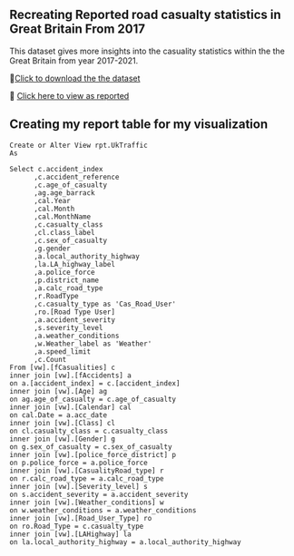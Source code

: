 ## Recreating Reported road casualty statistics in Great Britain From 2017

This dataset gives more insights into the casuality statistics within the the Great Britain from year 2017-2021.

🚗[Click to download the the dataset](https://www.gov.uk/government/collections/road-accidents-and-safety-statistics)

🚗 [Click here to view as reported](https://maps.dft.gov.uk/road-casualties/index.html)


## Creating my report table for my visualization

```
Create or Alter View rpt.UkTraffic
As

Select c.accident_index
	  ,c.accident_reference
	  ,c.age_of_casualty
	  ,ag.age_barrack
	  ,cal.Year
	  ,cal.Month
	  ,cal.MonthName
	  ,c.casualty_class
	  ,cl.class_label
	  ,c.sex_of_casualty
	  ,g.gender
	  ,a.local_authority_highway
	  ,la.LA_highway_label
	  ,a.police_force
	  ,p.district_name
	  ,a.calc_road_type
	  ,r.RoadType
	  ,c.casualty_type as 'Cas_Road_User'
	  ,ro.[Road Type User]
	  ,a.accident_severity
	  ,s.severity_level
	  ,a.weather_conditions
	  ,w.Weather_label as 'Weather'
	  ,a.speed_limit
	  ,c.Count
From [vw].[fCasualities] c
inner join [vw].[fAccidents] a
on a.[accident_index] = c.[accident_index]
inner join [vw].[Age] ag
on ag.age_of_casualty = c.age_of_casualty
inner join [vw].[Calendar] cal
on cal.Date = a.acc_date
inner join [vw].[Class] cl
on cl.casualty_class = c.casualty_class
inner join [vw].[Gender] g
on g.sex_of_casualty = c.sex_of_casualty
inner join [vw].[police_force_district] p
on p.police_force = a.police_force
inner join [vw].[CasualityRoad_type] r
on r.calc_road_type = a.calc_road_type
inner join [vw].[Severity_level] s
on s.accident_severity = a.accident_severity
inner join [vw].[Weather_conditions] w
on w.weather_conditions = a.weather_conditions
inner join [vw].[Road_User_Type] ro
on ro.Road_Type = c.casualty_type
inner join [vw].[LAHighway] la
on la.local_authority_highway = a.local_authority_highway

```
